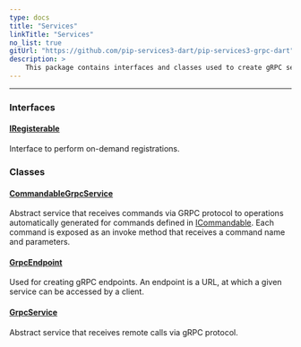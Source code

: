 ```yaml
---
type: docs
title: "Services"
linkTitle: "Services"
no_list: true
gitUrl: "https://github.com/pip-services3-dart/pip-services3-grpc-dart"
description: >
    This package contains interfaces and classes used to create gRPC services.
---
```

---
<div class="module-body"> 

### Interfaces

#### [IRegisterable](iregisterable)
Interface to perform on-demand registrations.


### Classes

#### [CommandableGrpcService](commandable_grpc_service)
Abstract service that receives commands via GRPC protocol
to operations automatically generated for commands defined in [ICommandable](../../commons/commands/icommandable).
Each command is exposed as an invoke method that receives a command name and parameters.

#### [GrpcEndpoint](grpc_endpoint)
Used for creating gRPC endpoints. An endpoint is a URL, at which a given service can be accessed by a client.

#### [GrpcService](grpc_service)
Abstract service that receives remote calls via gRPC protocol.


</div>


